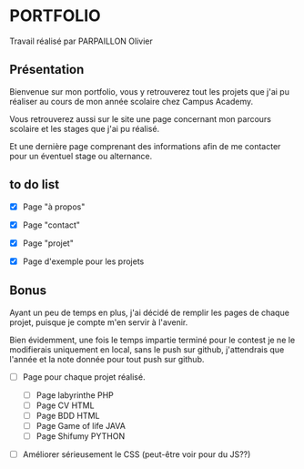 # PORTFOLIO

Travail réalisé par PARPAILLON Olivier

## Présentation

Bienvenue sur mon portfolio, vous y retrouverez tout les projets que j'ai pu réaliser au cours de mon année scolaire chez Campus Academy.

Vous retrouverez aussi sur le site une page concernant mon parcours scolaire et les stages que j'ai pu réalisé.

Et une dernière page comprenant des informations afin de me contacter pour un éventuel stage ou alternance.

## to do list

- [x] Page "à propos"
- [x] Page "contact"
- [x] Page "projet"
- [x] Page d'exemple pour les projets


## Bonus

Ayant un peu de temps en plus, j'ai décidé de remplir les pages de chaque projet, puisque je compte m'en servir à l'avenir.

Bien évidemment, une fois le temps impartie terminé pour le contest je ne le modifierais uniquement en local, sans le push sur github, j'attendrais que l'année et la note donnée pour tout push sur github. 

- [ ] Page pour chaque projet réalisé.
    - [ ] Page labyrinthe PHP
    - [ ] Page CV HTML
    - [ ] Page BDD HTML
    - [ ] Page Game of life JAVA
    - [ ] Page Shifumy PYTHON
- [ ] Améliorer sérieusement le CSS (peut-être voir pour du JS??)



